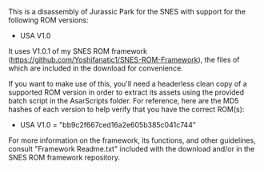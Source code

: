 
This is a disassembly of Jurassic Park for the SNES with support for the following ROM versions:
- USA V1.0

It uses V1.0.1 of my SNES ROM framework (https://github.com/Yoshifanatic1/SNES-ROM-Framework), the files of which are included in the download for convenience.

If you want to make use of this, you'll need a headerless clean copy of a supported ROM version in order to extract its assets using the provided batch script in the AsarScripts folder. For reference, here are the MD5 hashes of each version to help verify that you have the correct ROM(s):

- USA V1.0 = "bb9c2f667ced16a2e605b385c041c744"

For more information on the framework, its functions, and other guidelines, consult "Framework Readme.txt" included with the download and/or in the SNES ROM framework repository.
